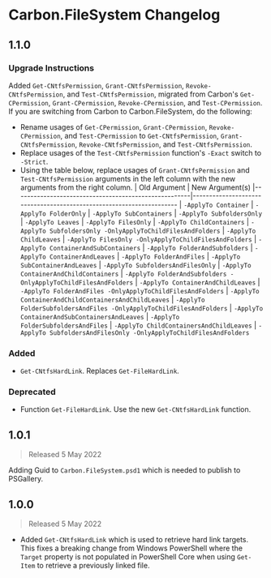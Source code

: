 <!--markdownlint-disable MD012 no-multiple-blanks-->

# Carbon.FileSystem Changelog

## 1.1.0

### Upgrade Instructions

Added `Get-CNtfsPermission`, `Grant-CNtfsPermission`, `Revoke-CNtfsPermission`, and `Test-CNtfsPermission`, migrated
from Carbon's `Get-CPermission`, `Grant-CPermission`, `Revoke-CPermission`, and `Test-CPermission`. If you are switching
from Carbon to Carbon.FileSystem, do the following:

* Rename usages of `Get-CPermission`, `Grant-CPermission`, `Revoke-CPermission`, and `Test-CPermission` to
  `Get-CNtfsPermission`, `Grant-CNtfsPermission`, `Revoke-CNtfsPermission`, and `Test-CNtfsPermission`.
* Replace usages of the `Test-CNtfsPermission` function's `-Exact` switch to `-Strict`.
* Using the table below, replace usages of `Grant-CNtfsPermission` and `Test-CNtfsPermission` arguments in the left
  column with the new arguments from the right column.
  | Old Argument                                         | New Argument(s)
  |------------------------------------------------------|---------------------------------------------------------------------
  | `-ApplyTo Container`                                 | `-ApplyTo FolderOnly`
  | `-ApplyTo SubContainers`                             | `-ApplyTo SubfoldersOnly`
  | `-ApplyTo Leaves`                                    | `-ApplyTo FilesOnly`
  | `-ApplyTo ChildContainers`                           | `-ApplyTo SubfoldersOnly -OnlyApplyToChildFilesAndFolders`
  | `-ApplyTo ChildLeaves`                               | `-ApplyTo FilesOnly -OnlyApplyToChildFilesAndFolders`
  | `-ApplyTo ContainerAndSubContainers`                 | `-ApplyTo FolderAndSubfolders`
  | `-ApplyTo ContainerAndLeaves`                        | `-ApplyTo FolderAndFiles`
  | `-ApplyTo SubContainerAndLeaves`                     | `-ApplyTo SubfoldersAndFilesOnly`
  | `-ApplyTo ContainerAndChildContainers`               | `-ApplyTo FolderAndSubfolders -OnlyApplyToChildFilesAndFolders`
  | `-ApplyTo ContainerAndChildLeaves`                   | `-ApplyTo FolderAndFiles -OnlyApplyToChildFilesAndFolders`
  | `-ApplyTo ContainerAndChildContainersAndChildLeaves` | `-ApplyTo FolderSubfoldersAndFiles -OnlyApplyToChildFilesAndFolders`
  | `-ApplyTo ContainerAndSubContainersAndLeaves`        | `-ApplyTo FolderSubfoldersAndFiles`
  | `-ApplyTo ChildContainersAndChildLeaves`             | `-ApplyTo SubfoldersAndFilesOnly -OnlyApplyToChildFilesAndFolders`

### Added

* `Get-CNtfsHardLink`. Replaces `Get-FileHardLink`.

### Deprecated

* Function `Get-FileHardLink`. Use the new `Get-CNtfsHardLink` function.


## 1.0.1

> Released 5 May 2022

Adding Guid to `Carbon.FileSystem.psd1` which is needed to publish to PSGallery.


## 1.0.0

> Released 5 May 2022

* Added `Get-CNtfsHardLink` which is used to retrieve hard link targets.  This fixes a breaking change from Windows
  PowerShell where the `Target` property is not populated in PowerShell Core when using `Get-Item` to retrieve a
  previously linked file.
